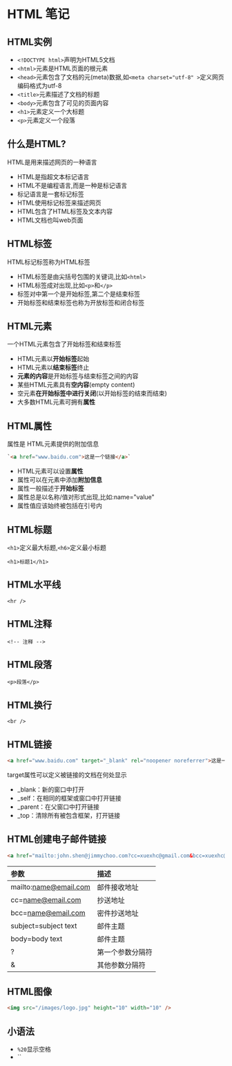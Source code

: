# HTML 笔记

## HTML实例

- `<!DOCTYPE html>`声明为HTML5文档
- `<html>`元素是HTML页面的根元素
- `<head>`元素包含了文档的元(meta)数据,如`<meta charset="utf-8" >`定义网页编码格式为utf-8
- `<title>`元素描述了文档的标题
- `<body>`元素包含了可见的页面内容
- `<h1>`元素定义一个大标题
- `<p>`元素定义一个段落

## 什么是HTML?

HTML是用来描述网页的一种语言

- HTML是指超文本标记语言
- HTML不是编程语言,而是一种是标记语言
- 标记语言是一套标记标签
- HTML使用标记标签来描述网页
- HTML包含了HTML标签及文本内容
- HTML文档也叫web页面

## HTML标签

HTML标记标签称为HTML标签

- HTML标签是由尖括号包围的关键词,比如`<html>`
- HTML标签成对出现,比如`<p>`和`</p>`
- 标签对中第一个是开始标签,第二个是结束标签
- 开始标签和结束标签也称为开放标签和闭合标签

## HTML元素

一个HTML元素包含了开始标签和结束标签

- HTML元素以**开始标签**起始
- HTML元素以**结束标签**终止
- **元素的内容**是开始标签与结束标签之间的内容
- 某些HTML元素具有**空内容**(empty content)
- 空元素**在开始标签中进行关闭**(以开始标签的结束而结束)
- 大多数HTML元素可拥有**属性**

## HTML属性

属性是 HTML元素提供的附加信息

```HTML
`<a href="www.baidu.com">这是一个链接</a>`
```

- HTML元素可以设置**属性**
- 属性可以在元素中添加**附加信息**
- 属性一般描述于**开始标签**
- 属性总是以名称/值对形式出现,比如:name="value"
- 属性值应该始终被包括在引号内

## HTML标题

`<h1>`定义最大标题,`<h6>`定义最小标题

`<h1>标题1</h1>`

## HTML水平线

`<hr />`

## HTML注释

`<!-- 注释 -->`

## HTML段落

`<p>段落</p>`

## HTML换行

`<br />`

## HTML链接

```HTML
<a href="www.baidu.com" target="_blank" rel="noopener noreferrer">这是一个链接</a>`<br />
```

target属性可以定义被链接的文档在何处显示

- _blank：新的窗口中打开
- _self：在相同的框架或窗口中打开链接
- _parent：在父窗口中打开链接
- _top：清除所有被包含框架，打开链接

## HTML创建电子邮件链接

```HTML
<a href="mailto:john.shen@jimmychoo.com?cc=xuexhc@gmail.com&bcc=xuexhc@outlook.com&Subject=Hello%20again&body=Thank%20You!" target="_top">发送邮件</a>
```

|参数                  |描述            |
|:-                   |:-              |
| mailto:name@email.com|邮件接收地址    |
| cc=name@email.com    |抄送地址        |
| bcc=name@email.com   |密件抄送地址    |
| subject=subject text |邮件主题        |
| body=body text       |邮件主题        |
| ?                    |第一个参数分隔符 |
| &                    |其他参数分隔符   |




## HTML图像

```HTML
<img src="/images/logo.jpg" height="10" width="10" />
```







## 小语法

- `%20`显示空格
- ``











